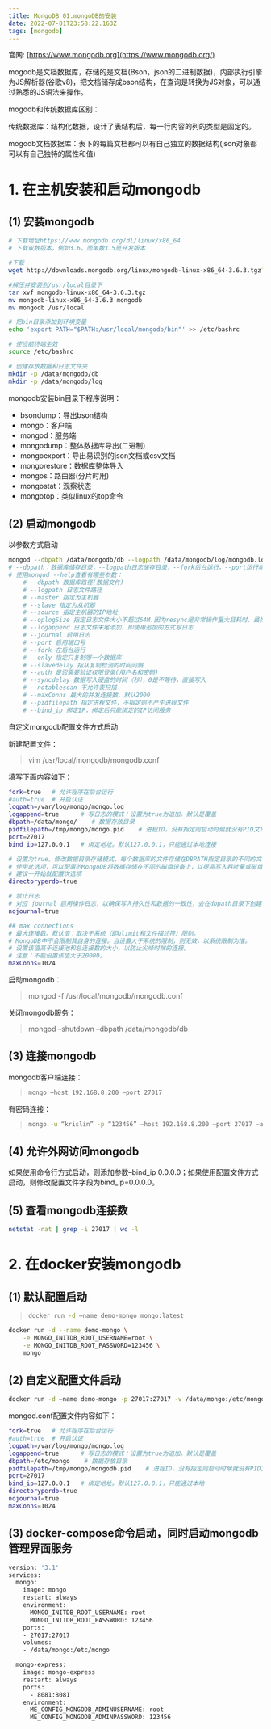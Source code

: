 ```yaml
---
title: MongoDB 01.mongoDB的安装
date: 2022-07-01T23:58:22.163Z
tags: [mongodb]
---
```

官网: [https://www.mongodb.org](https://www.mongodb.org/)

mogodb是文档数据库，存储的是文档(Bson，json的二进制数据)，内部执行引擎为JS解析器(谷歌v8)，把文档储存成bson结构，在查询是转换为JS对象，可以通过熟悉的JS语法来操作。

mogodb和传统数据库区别：

传统数据库：结构化数据，设计了表结构后，每一行内容的列的类型是固定的。

mogodb文档数据库：表下的每篇文档都可以有自己独立的数据结构(json对象都可以有自己独特的属性和值)

# 1. 在主机安装和启动mongodb

## (1) 安装mongodb

```bash
# 下载地址https://www.mongodb.org/dl/linux/x86_64
# 下载双数版本，例如3.6，而单数3.5是开发版本

#下载
wget http://downloads.mongodb.org/linux/mongodb-linux-x86_64-3.6.3.tgz?_ga=2.249742406.1729791217.1523023903-593615807.1523023903

#解压并安装到/usr/local目录下
tar xvf mongodb-linux-x86_64-3.6.3.tgz
mv mongodb-linux-x86_64-3.6.3 mongodb
mv mongodb /usr/local

# 把bin目录添加到环境变量
echo 'export PATH="$PATH:/usr/local/mongodb/bin"' >> /etc/bashrc

# 使当前终端生效
source /etc/bashrc

# 创建存放数据和日志文件夹
mkdir -p /data/mongodb/db
mkdir -p /data/mongodb/log
```

mongodb安装bin目录下程序说明：

- bsondump：导出bson结构
- mongo：客户端
- mongod：服务端
- mongodump：整体数据库导出(二进制)
- mongoexport：导出易识别的json文档或csv文档
- mongorestore：数据库整体导入
- mongos：路由器(分片时用)
- mongostat：观察状态
- mongotop：类似linux的top命令

## (2) 启动mongodb

以参数方式启动

```bash
mongod --dbpath /data/mongodb/db --logpath /data/mongodb/log/mongodb.log --port 27017 --fork
# --dbpath：数据库储存目录，--logpath日志储存目录，--fork后台运行，--port运行端口
# 使用mongod --help查看有哪些参数：
    # --dbpath 数据库路径(数据文件)
    # --logpath 日志文件路径
    # --master 指定为主机器
    # --slave 指定为从机器
    # --source 指定主机器的IP地址
    # --oplogSize 指定日志文件大小不超过64M.因为resync是非常操作量大且耗时，最好通过设置一个足够大的oplogSize来避免resync(默认的 oplog大小是空闲磁盘大小的5%)。
    # --logappend 日志文件末尾添加，即使用追加的方式写日志
    # --journal 启用日志
    # --port 启用端口号
    # --fork 在后台运行
    # --only 指定只复制哪一个数据库
    # --slavedelay 指从复制检测的时间间隔
    # --auth 是否需要验证权限登录(用户名和密码)
    # --syncdelay 数据写入硬盘的时间（秒），0是不等待，直接写入
    # --notablescan 不允许表扫描
    # --maxConns 最大的并发连接数，默认2000  
    # --pidfilepath 指定进程文件，不指定则不产生进程文件
    # --bind_ip 绑定IP，绑定后只能绑定的IP访问服务
```



自定义mongodb配置文件方式启动

新建配置文件：

> vim /usr/local/mongodb/mongodb.conf

填写下面内容如下：

```bash
fork=true   # 允许程序在后台运行
#auth=true  # 开启认证
logpath=/var/log/mongo/mongo.log
logappend=true      # 写日志的模式：设置为true为追加。默认是覆盖
dbpath=/data/mongo/    # 数据存放目录
pidfilepath=/tmp/mongo/mongo.pid    # 进程ID，没有指定则启动时候就没有PID文件。默认缺省。
port=27017
bind_ip=127.0.0.1   # 绑定地址。默认127.0.0.1，只能通过本地连接

# 设置为true，修改数据目录存储模式，每个数据库的文件存储在DBPATH指定目录的不同的文件夹中。
# 使用此选项，可以配置的MongoDB将数据存储在不同的磁盘设备上，以提高写入吞吐量或磁盘容量。默认为false。
# 建议一开始就配置次选项
directoryperdb=true

# 禁止日志 
# 对应 journal 启用操作日志，以确保写入持久性和数据的一致性，会在dbpath目录下创建journal目录
nojournal=true

## max connections
# 最大连接数。默认值：取决于系统（即ulimit和文件描述符）限制。
# MongoDB中不会限制其自身的连接。当设置大于系统的限制，则无效，以系统限制为准。
# 设置该值高于连接池和总连接数的大小，以防止尖峰时候的连接。
# 注意：不能设置该值大于20000。
maxConns=1024
```

启动mongodb：

> mongod -f /usr/local/mongodb/mongodb.conf

关闭mongodb服务：

> mongod –shutdown –dbpath /data/mongodb/db

## (3) 连接mongodb

mongodb客户端连接：

> ```bash
> mongo –host 192.168.8.200 –port 27017
> ```

有密码连接：

> ```bash
> mongo -u “krislin” -p “123456” –host 192.168.8.200 –port 27017 –authenticationDatabase “crawler”
> ```



## (4) 允许外网访问mongodb

如果使用命令行方式启动，则添加参数–bind_ip 0.0.0.0；如果使用配置文件方式启动，则修改配置文件字段为bind_ip=0.0.0.0。



## (5) 查看mongodb连接数

```bash
netstat -nat | grep -i 27017 | wc -l
```

# 2. 在docker安装mongodb

## (1) 默认配置启动

> ```bash
> docker run -d –name demo-mongo mongo:latest
> ```

```bash
docker run -d --name demo-mongo \
    -e MONGO_INITDB_ROOT_USERNAME=root \
    -e MONGO_INITDB_ROOT_PASSWORD=123456 \
    mongo
```



## (2) 自定义配置文件启动

```bash
docker run -d –name demo-mongo -p 27017:27017 -v /data/mongo:/etc/mongo mongo –config /etc/mongo/mongod.conf
```

mongod.conf配置文件内容如下：

```bash
fork=true   # 允许程序在后台运行
#auth=true  # 开启认证
logpath=/var/log/mongo/mongo.log
logappend=true      # 写日志的模式：设置为true为追加。默认是覆盖
dbpath=/etc/mongo    # 数据存放目录
pidfilepath=/tmp/mongo/mongodb.pid    # 进程ID，没有指定则启动时候就没有PID文件。默认缺省。
port=27017
bind_ip=127.0.0.1   # 绑定地址。默认127.0.0.1，只能通过本地
directoryperdb=true
nojournal=true
maxConns=1024
```



## (3) docker-compose命令启动，同时启动mongodb管理界面服务

```dockerfile
version: '3.1'
services:
  mongo:
    image: mongo
    restart: always
    environment:
      MONGO_INITDB_ROOT_USERNAME: root
      MONGO_INITDB_ROOT_PASSWORD: 123456
    ports:
    - 27017:27017
    volumes:
    - /data/mongo:/etc/mongo

  mongo-express:
    image: mongo-express
    restart: always
    ports:
      - 8081:8081
    environment:
      ME_CONFIG_MONGODB_ADMINUSERNAME: root
      ME_CONFIG_MONGODB_ADMINPASSWORD: 123456
```